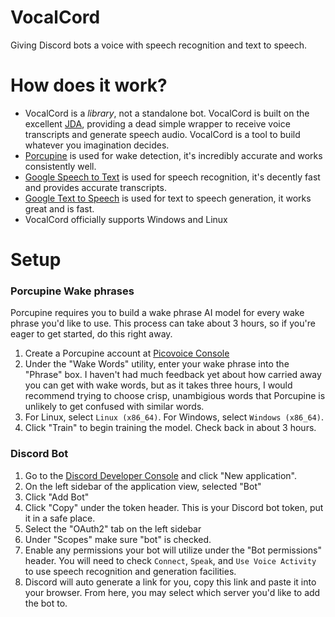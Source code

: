 # VocalCord
Giving Discord bots a voice with speech recognition and text to speech.

# How does it work?
- VocalCord is a _library_, not a standalone bot. VocalCord is built on the excellent [JDA](https://github.com/DV8FromTheWorld/JDA), providing a dead simple wrapper to receive voice transcripts and generate speech audio. VocalCord is a tool to build whatever you imagination decides.
- [Porcupine](https://github.com/Picovoice/porcupine) is used for wake detection, it's incredibly accurate and works consistently well.
- [Google Speech to Text](https://cloud.google.com/speech-to-text) is used for speech recognition, it's decently fast and provides accurate transcripts.
- [Google Text to Speech](https://cloud.google.com/text-to-speech/) is used for text to speech generation, it works great and is fast.
- VocalCord officially supports Windows and Linux

# Setup
### Porcupine Wake phrases
Porcupine requires you to build a wake phrase AI model for every wake phrase you'd like to use. This process can take about 3 hours,
so if you're eager to get started, do this right away.

1) Create a Porcupine account at [Picovoice Console](https://console.picovoice.ai/ppn)
2) Under the "Wake Words" utility, enter your wake phrase into the "Phrase" box. I haven't had much feedback yet about how carried away you can get with wake words, but as it takes three hours, I would recommend trying to choose crisp, unambigious words that Porcupine is unlikely to get confused with similar words.
3) For Linux, select ```Linux (x86_64)```. For Windows, select ```Windows (x86_64)```.
4) Click "Train" to begin training the model. Check back in about 3 hours.
### Discord Bot
1) Go to the [Discord Developer Console](https://discordapp.com/developers/applications) and click "New application".
2) On the left sidebar of the application view, selected "Bot"
3) Click "Add Bot"
4) Click "Copy" under the token header. This is your Discord bot token, put it in a safe place.
5) Select the "OAuth2" tab on the left sidebar
6) Under "Scopes" make sure "bot" is checked.
7) Enable any permissions your bot will utilize under the "Bot permissions" header. You will need to check ```Connect```, ```Speak```, and ```Use Voice Activity``` to use speech recognition and generation facilities.
8) Discord will auto generate a link for you, copy this link and paste it into your browser. From here, you may select which server you'd like to add the bot to.
### 

